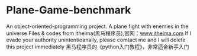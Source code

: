# Plane-Game-benchmark
An object-oriented-programming project. A plane fight with enemies in the universe
Files & codes from itheima(黑马程序员),官网：www.itheima.com
If I evade your authority unintentioanally, please comtact me and I will delete this project immediately 
黑马程序员的《python入门教程》，非常适合新手入门
